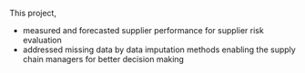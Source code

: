This project, 
- measured and forecasted supplier performance for supplier risk evaluation 
- addressed missing data by data imputation methods
enabling the supply chain managers for better decision making
